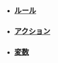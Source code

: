 * ### [ルール](https://github.com/tksskt/portal/tree/main/doc/Rule)  
* ### [アクション](https://github.com/tksskt/portal/tree/main/doc/Action)  
* ### [変数](https://github.com/tksskt/portal/tree/main/doc/Variable)  
